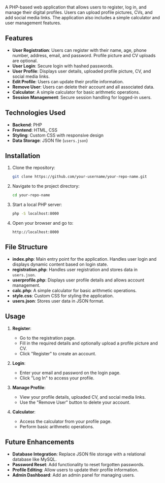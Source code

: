 A PHP-based web application that allows users to register, log in, and manage their digital profiles. Users can upload profile pictures, CVs, and add social media links. The application also includes a simple calculator and user management features.

## Features

- **User Registration**: Users can register with their name, age, phone number, address, email, and password. Profile picture and CV uploads are optional.
- **User Login**: Secure login with hashed passwords.
- **User Profile**: Displays user details, uploaded profile picture, CV, and social media links.
- **Edit Profile**: Users can update their profile information.
- **Remove User**: Users can delete their account and all associated data.
- **Calculator**: A simple calculator for basic arithmetic operations.
- **Session Management**: Secure session handling for logged-in users.

## Technologies Used

- **Backend**: PHP
- **Frontend**: HTML, CSS
- **Styling**: Custom CSS with responsive design
- **Data Storage**: JSON file (`users.json`)

## Installation

1. Clone the repository:
   ```bash
   git clone https://github.com/your-username/your-repo-name.git
   ```
2. Navigate to the project directory:
   ```bash
   cd your-repo-name
   ```
3. Start a local PHP server:
   ```bash
   php -S localhost:8000
   ```
4. Open your browser and go to:
   ```
   http://localhost:8000
   ```

## File Structure

- **index.php**: Main entry point for the application. Handles user login and displays dynamic content based on login state.
- **registration.php**: Handles user registration and stores data in `users.json`.
- **userprofile.php**: Displays user profile details and allows account management.
- **calc.php**: A simple calculator for basic arithmetic operations.
- **style.css**: Custom CSS for styling the application.
- **users.json**: Stores user data in JSON format.

## Usage

1. **Register**:
   - Go to the registration page.
   - Fill in the required details and optionally upload a profile picture and CV.
   - Click "Register" to create an account.

2. **Login**:
   - Enter your email and password on the login page.
   - Click "Log In" to access your profile.

3. **Manage Profile**:
   - View your profile details, uploaded CV, and social media links.
   - Use the "Remove User" button to delete your account.

4. **Calculator**:
   - Access the calculator from your profile page.
   - Perform basic arithmetic operations.

## Future Enhancements

- **Database Integration**: Replace JSON file storage with a relational database like MySQL.
- **Password Reset**: Add functionality to reset forgotten passwords.
- **Profile Editing**: Allow users to update their profile information.
- **Admin Dashboard**: Add an admin panel for managing users.

